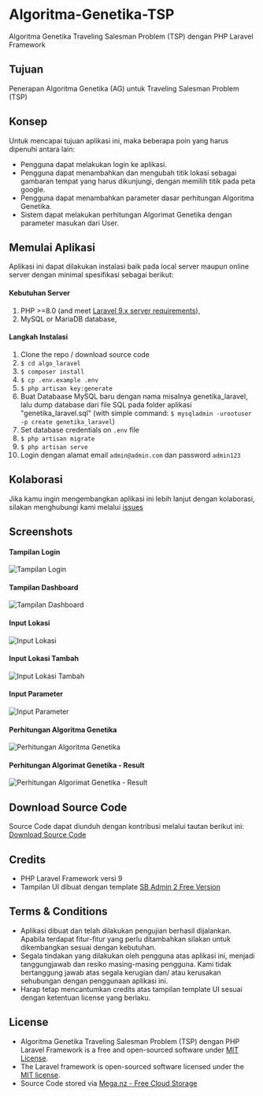 # Algoritma-Genetika-TSP
Algoritma Genetika Traveling Salesman Problem (TSP) dengan PHP Laravel Framework

## Tujuan
Penerapan Algoritma Genetika (AG) untuk Traveling Salesman Problem (TSP)

## Konsep
Untuk mencapai tujuan aplikasi ini, maka beberapa poin yang harus dipenuhi antara lain:

- Pengguna dapat melakukan login ke aplikasi.
- Pengguna dapat menambahkan dan mengubah titik lokasi sebagai gambaran tempat yang harus dikunjungi, dengan memilih titik pada peta google.
- Pengguna dapat menambahkan parameter dasar perhitungan Algoritma Genetika.
- Sistem dapat melakukan perhitungan Algorimat Genetika dengan parameter masukan dari User.

## Memulai Aplikasi
Aplikasi ini dapat dilakukan instalasi baik pada local server maupun online server dengan minimal spesifikasi sebagai berikut:

#### Kebutuhan Server
1. PHP >=8.0 (and meet [Laravel 9.x server requirements](https://laravel.com/docs/9.x/deployment#server-requirements)),
2. MySQL or MariaDB database,

#### Langkah Instalasi

1. Clone the repo / download source code
2. `$ cd algo_laravel`
3. `$ composer install`
4. `$ cp .env.example .env`
5. `$ php artisan key:generate`
6. Buat Databaase MySQL baru dengan nama misalnya genetika_laravel, lalu dump database dari file SQL pada folder aplikasi "genetika_laravel.sql"
(with simple command: `$ mysqladmin -urootuser -p create genetika_laravel`)
7. Set database credentials on `.env` file
8. `$ php artisan migrate`
9. `$ php artisan serve`
10. Login dengan alamat email `admin@admin.com` dan password `admin123`

## Kolaborasi
Jika kamu ingin mengembangkan aplikasi ini lebih lanjut dengan kolaborasi, silakan menghubungi kami melalui [issues](https://github.com/kulikode-dev/Algoritma-Genetika-TSP/issues)

## Screenshots
#### Tampilan Login
![Tampilan Login](https://github.com/kulikode-dev/Algoritma-Genetika-TSP/blob/main/images/1.%20Login%20Page.png)

#### Tampilan Dashboard
![Tampilan Dashboard](https://github.com/kulikode-dev/Algoritma-Genetika-TSP/blob/main/images/2.%20Dashboard.png)

#### Input Lokasi
![Input Lokasi](https://github.com/kulikode-dev/Algoritma-Genetika-TSP/blob/main/images/3.%20Input%20Lokasi%20Index.png)

#### Input Lokasi Tambah
![Input Lokasi Tambah](https://github.com/kulikode-dev/Algoritma-Genetika-TSP/blob/main/images/4.%20Input%20Lokasi%20Tambah.png)

#### Input Parameter
![Input Parameter](https://github.com/kulikode-dev/Algoritma-Genetika-TSP/blob/main/images/5.%20Input%20Parameter.png)

#### Perhitungan Algoritma Genetika
![Perhitungan Algoritma Genetika](https://github.com/kulikode-dev/Algoritma-Genetika-TSP/blob/main/images/6.%20Perhitungan%20AG.png)

#### Perhitungan Algorimat Genetika - Result
![Perhitungan Algorimat Genetika - Result](https://github.com/kulikode-dev/Algoritma-Genetika-TSP/blob/main/images/7.%20Perhitungan%20AG%20Result.png)

## Download Source Code
Source Code dapat diunduh dengan kontribusi melalui tautan berikut ini: [Download Source Code](https://produk.mayar.link/catalog/algoritma-genetika-traveling-salesman-problem-tsp-dengan-php-laravel-framework)

## Credits
- PHP Laravel Framework versi 9
- Tampilan UI dibuat dengan template [SB Admin 2 Free Version](https://startbootstrap.com/theme/sb-admin-2)

## Terms & Conditions
- Aplikasi dibuat dan telah dilakukan pengujian berhasil dijalankan. Apabila terdapat fitur-fitur yang perlu ditambahkan silakan untuk dikembangkan sesuai dengan kebutuhan. 
- Segala tindakan yang dilakukan oleh pengguna atas aplikasi ini, menjadi tanggungjawab dan resiko masing-masing pengguna. Kami tidak bertanggung jawab atas segala kerugian dan/ atau kerusakan sehubungan dengan penggunaan aplikasi ini. 
- Harap tetap mencantumkan credits atas tampilan template UI sesuai dengan ketentuan license yang berlaku.

## License
- Algoritma Genetika Traveling Salesman Problem (TSP) dengan PHP Laravel Framework is a free and open-sourced software under [MIT License](https://opensource.org/licenses/MIT).
- The Laravel framework is open-sourced software licensed under the [MIT license](https://opensource.org/licenses/MIT).
- Source Code stored via [Mega.nz - Free Cloud Storage](https://mega.nz/aff=5gEfSEGiEzQ)
